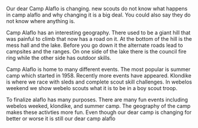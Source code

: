 Our dear Camp Alaflo is changing. new scouts do not know what happens in camp alaflo and why changing it is a big deal. You could also say they do not know where anything is.

 Camp Alaflo has an interesting geography.  There used to be a giant hill that was painful to climb that now has a road on it. At the bottom of the hill is the mess hall and the lake. Before you go down it the alternate roads lead to campsites and the ranges. On one side of the lake there is the council fire ring while the other side has outdoor skills.


Camp Alaflo is home to many different events. The most popular is summer camp which started in 1958.  Recently more events have appeared. Klondike is where we race with sleds and complete scout skill challenges. In webelos weekend we show webelo scouts what it is to be in a boy scout troop.


To finalize alaflo has many purposes. There are many fun events including webelos weeked, klondike, and summer camp. The geography of the camp makes these activties more fun. Even though our dear camp is changing for better or worse it is still our dear camp alaflo
